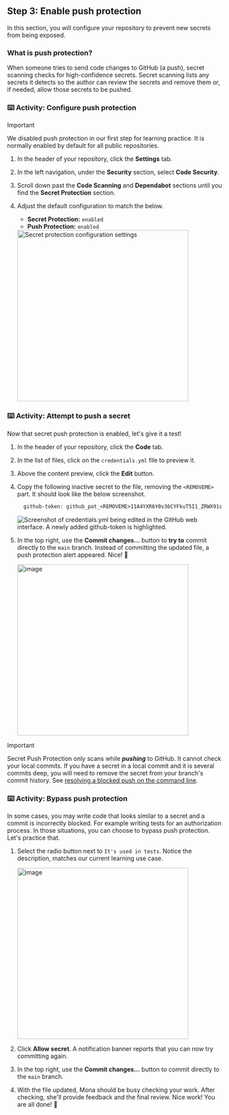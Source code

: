 ## Step 3: Enable push protection

In this section, you will configure your repository to prevent new secrets from being exposed.

### What is push protection?

When someone tries to send code changes to GitHub (a push), secret scanning checks for high-confidence secrets. Secret scanning lists any secrets it detects so the author can review the secrets and remove them or, if needed, allow those secrets to be pushed.

### :keyboard: Activity: Configure push protection

> [!IMPORTANT]
> We disabled push protection in our first step for learning practice. It is normally enabled by default for all public repositories.

1. In the header of your repository, click the **Settings** tab.
2. In the left navigation, under the **Security** section, select **Code Security**.
3. Scroll down past the **Code Scanning** and **Dependabot** sections until you find the **Secret Protection** section.
4. Adjust the default configuration to match the below.

   - **Secret Protection:** `enabled`
   - **Push Protection:** `enabled`

   <img width="400" alt="Secret protection configuration settings" src="https://github.com/user-attachments/assets/4ecbc9a5-f1b2-4b68-8a1e-667dee7a7661" />

### :keyboard: Activity: Attempt to push a secret

Now that secret push protection is enabled, let's give it a test!

1. In the header of your repository, click the **Code** tab.
2. In the list of files, click on the `credentials.yml` file to preview it.
3. Above the content preview, click the **Edit** button.
4. Copy the following inactive secret to the file, removing the `<REMOVEME>` part. It should look like the below screenshot.

   ```txt
     github-token: github_pat_<REMOVEME>11A4YXR6Y0v36CYFkuT5I1_ZRWX91c8k0waSN6x7AiVJ6zZ9ZHUQXBblBqFQpKd23V6CL7MWMPopnmBxzn
   ```

   ![Screenshot of credentials.yml being edited in the GitHub web interface. A newly added github-token is highlighted.](https://github.com/user-attachments/assets/728f3502-bd0b-4ea7-a956-af9c3e606439)

5. In the top right, use the **Commit changes...** button to **try to** commit directly to the `main` branch. Instead of committing the updated file, a push protection alert appeared. Nice! 🥰

   <img width="400" alt="image" src="https://github.com/user-attachments/assets/19099848-4191-4fd7-b52b-be521d7f356c" />

> [!IMPORTANT]
> Secret Push Protection only scans while _**pushing**_ to GitHub. It cannot check your local commits. If you have a secret in a local commit and it is several commits deep, you will need to remove the secret from your branch's commit history. See [resolving a blocked push on the command line](https://docs.github.com/en/code-security/secret-scanning/pushing-a-branch-blocked-by-push-protection#resolving-a-blocked-push-on-the-command-line).

### :keyboard: Activity: Bypass push protection

In some cases, you may write code that looks similar to a secret and a commit is incorrectly blocked. For example writing tests for an authorization process. In those situations, you can choose to bypass push protection. Let's practice that.

1. Select the radio button next to `It's used in tests`. Notice the description, matches our current learning use case.

   <img width="400" alt="image" src="https://github.com/user-attachments/assets/04b51b50-c93b-4bce-ab2a-988ab42e8db2" />

2. Click **Allow secret**. A notification banner reports that you can now try committing again.

3. In the top right, use the **Commit changes...** button to commit directly to the `main` branch.

4. With the file updated, Mona should be busy checking your work. After checking, she'll provide feedback and the final review. Nice work! You are all done! 🎉
